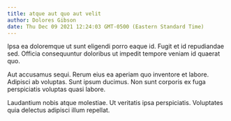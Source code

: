 ```yaml
---
title: atque aut quo aut velit
author: Dolores Gibson
date: Thu Dec 09 2021 12:24:03 GMT-0500 (Eastern Standard Time)
---
```

Ipsa ea doloremque ut sunt eligendi porro eaque id. Fugit et id repudiandae sed. Officia consequuntur doloribus ut impedit tempore veniam id quaerat quo.

 Aut accusamus sequi. Rerum eius ea aperiam quo inventore et labore. Adipisci ab voluptas. Sunt ipsum ducimus. Non sunt corporis ex fuga perspiciatis voluptas quasi labore.

 Laudantium nobis atque molestiae. Ut veritatis ipsa perspiciatis. Voluptates quia delectus adipisci illum repellat.